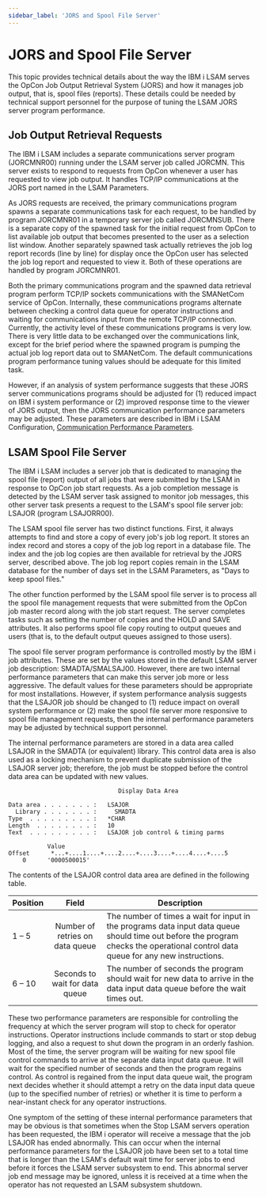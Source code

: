 ```yaml
---
sidebar_label: 'JORS and Spool File Server'
---
```


# JORS and Spool File Server

This topic provides technical details about the way the IBM i LSAM serves the OpCon Job Output Retrieval System (JORS) and how it manages job output, that is, spool files (reports). These details could be needed by technical support personnel for the purpose of tuning the LSAM JORS server program performance.

## Job Output Retrieval Requests

The IBM i LSAM includes a separate communications server program (JORCMNR00) running under the LSAM server job called JORCMN. This server exists to respond to requests from OpCon whenever a user has requested to view job output. It handles TCP/IP communications at the JORS port named in the LSAM Parameters.

As JORS requests are received, the primary communications program spawns a separate communications task for each request, to be handled by program JORCMNR01 in a temporary server job called JORCMNSUB. There is a separate copy of the spawned task for the initial request from OpCon to list available job output that becomes presented to the user as a selection list window. Another separately spawned task actually retrieves the job log report records (line by line) for display once the OpCon user has selected the job log report and requested to view it. Both of these operations are handled by program JORCMNR01.

Both the primary communications program and the spawned data retrieval program perform TCP/IP sockets communications with the SMANetCom service of OpCon. Internally, these communications programs alternate between checking a control data queue for operator instructions and waiting for communications input from the remote TCP/IP connection. Currently, the activity level of these communications programs is very low. There is very little data to be exchanged over the communications link, except for the brief period where the spawned program is pumping the actual job log report data out to SMANetCom. The default communications program performance tuning values should be adequate for this limited task.

However, if an analysis of system performance suggests that these JORS server communications programs should be adjusted for (1) reduced impact on IBM i system performance or (2) improved response time to the viewer of JORS output, then the JORS communication performance parameters may be adjusted. These parameters are described in IBM i LSAM Configuration, [Communication Performance Parameters](../configuration/configuration.md).

## LSAM Spool File Server

The IBM i LSAM includes a server job that is dedicated to managing the spool file (report) output of all jobs that were submitted by the LSAM in response to OpCon job start requests. As a job completion message is detected by the LSAM server task assigned to monitor job messages, this other server task presents a request to the LSAM's spool file server job: LSAJOR (program LSAJORR00).

The LSAM spool file server has two distinct functions. First, it always attempts to find and store a copy of every job's job log report. It stores an index record and stores a copy of the job log report in a database file. The index and the job log copies are then available for retrieval by the JORS server, described above. The job log report copies remain in the LSAM database for the number of days set in the LSAM Parameters, as "Days to keep spool files."

The other function performed by the LSAM spool file server is to process all the spool file management requests that were submitted from the OpCon job master record along with the job start request. The server completes tasks such as setting the number of copies and the HOLD and SAVE attributes. It also performs spool file copy routing to output queues and users (that is, to the default output queues assigned to those users).

The spool file server program performance is controlled mostly by the IBM i job attributes. These are set by the values stored in the default LSAM server job description: SMADTA/SMALSAJ00. However, there are two internal performance parameters that can make this server job more or less aggressive. The default values for these parameters should be appropriate for most installations. However, if system performance analysis suggests that the LSAJOR job should be changed to (1) reduce impact on overall system performance or (2) make the spool file server more responsive to spool file management requests, then the internal performance parameters may be adjusted by technical support personnel.

The internal performance parameters are stored in a data area called LSAJOR in the SMADTA (or equivalent) library. This control data area is also used as a locking mechanism to prevent duplicate submission of the LSAJOR server job; therefore, the job must be stopped before the control data area can be updated with new values.
```
                               Display Data Area

Data area . . . . . . . :   LSAJOR
  Library . . . . . . . :     SMADTA
Type  . . . . . . . . . :   *CHAR
Length  . . . . . . . . :   10
Text  . . . . . . . . . :   LSAJOR job control & timing parms

           Value
Offset      *...+....1....+....2....+....3....+....4....+....5
    0      '0000500015'   
```
The contents of the LSAJOR control data area are defined in the following table.

| Position | Field | Description |
| -------- | :---: | ----------- |
|1 – 5|Number of retries on data queue|The number of times a wait for input in the programs data input data queue should time out before the program checks the operational control data queue for any new instructions.|
|6 – 10|Seconds to wait for data queue|The number of seconds the program should wait for new data to arrive in the data input data queue before the wait times out.|

These two performance parameters are responsible for controlling the frequency at which the server program will stop to check for operator instructions. Operator instructions include commands to start or stop debug logging, and also a request to shut down the program in an orderly fashion. Most of the time, the server program will be waiting for new spool file control commands to arrive at the separate data input data queue. It will wait for the specified number of seconds and then the program regains control. As control is regained from the input data queue wait, the program next decides whether it should attempt a retry on the data input data queue (up to the specified number of retries) or whether it is time to perform a near-instant check for any operator instructions.

One symptom of the setting of these internal performance parameters that may be obvious is that sometimes when the Stop LSAM servers operation has been requested, the IBM i operator will receive a message that the job LSAJOR has ended abnormally. This can occur when the internal performance parameters for the LSAJOR job have been set to a total time that is longer than the LSAM's default wait time for server jobs to end before it forces the LSAM server subsystem to end. This abnormal server job end message may be ignored, unless it is received at a time when the operator has not requested an LSAM subsystem shutdown.